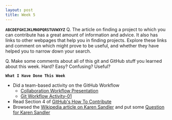 ```yaml
---
layout: post
title: Week 5
---
```


**`ABCDEFGHIJKLMNOPQRSTUVWXYZ`**
Q. The article on finding a project to which you can contribute has a great amount of information and advice. It also has links to other webpages that help you in finding projects. Explore these links and comment on which might prove to be useful, and whether they have helped you to narrow down your search.

Q. Make some comments about all of this git and GitHub stuff you learned about this week. Hard? Easy? Confusing? Useful?


**`What I Have Done This Week`**
  * Did a team-based activity on the GitHub Workflow
    * [Collaboration Workflow Presentation](http://www.compsci.hunter.cuny.edu/~sweiss/course_materials/csci395.86/slides/github-workflow-presentation.pdf)
    * [Git Workflow Activity-01](https://github.com/hunter-college-ossd-fall-2019/github-workflow-activity-01)
  * Read Section 4 of [GitHub's How To Contribute](https://opensource.guide/how-to-contribute/#finding-a-project-to-contribute-to)
  * Browsed the [Wikipedia article on Karen Sandler](https://en.wikipedia.org/wiki/Karen_Sandler) and put some [Question for Karen Sandler](https://github.com/hunter-college-ossd-fall-2019/class-wiki/wiki/Questions-for-Karen-Sandler)

&nbsp;
&nbsp;
&nbsp;